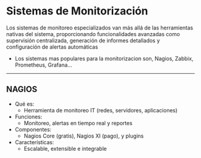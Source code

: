 # Sistemas de Monitorización

Los sistemas de monitoreo especializados van más allá de las herramientas nativas del sistema, proporcionando funcionalidades avanzadas como supervisión centralizada, generación de informes detallados y configuración de alertas automáticas

- Los sistemas mas populares para la monitorizacion son, Nagios, Zabbix, Prometheus, Grafana...

---

## NAGIOS
- Qué es:
    - Herramienta de monitoreo IT (redes, servidores, aplicaciones)
- Funciones:
    - Monitoreo, alertas en tiempo real y reportes
- Componentes:
    - Nagios Core (gratis), Nagios XI (pago), y plugins
- Características:
    - Escalable, extensible e integrable
